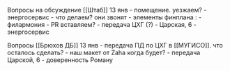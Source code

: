 Вопросы на обсуждение [[Штаб]] 13 янв
    - помещение. уезжаем? 
    - энергосервис - что делаем? они звонят
    - элементы финплана :
        - филармония
            - PR вставляем?
        - передача ЦХГ (?)
        - Царская, 6
        - энергосервис

Вопросы [[Брюхов ДБ]] 13 янв
    - передача ПД по ЦХГ в [[МУГИСО]]. что осталось сделать?
    - наш макет от Zaha когда будет?
    - передача Царской, 6
    -  доверенность Роману
